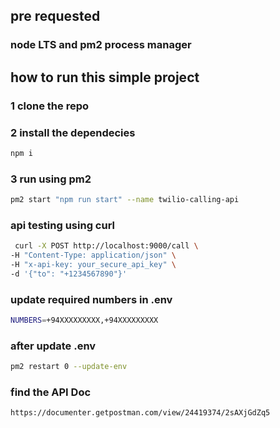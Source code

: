 ## pre requested 
### node LTS and pm2 process manager

## how to run this simple project

### 1 clone the repo

### 2 install the dependecies
```sh
npm i
```

### 3 run using pm2 
```sh
pm2 start "npm run start" --name twilio-calling-api
```


### api testing using curl

```sh
 curl -X POST http://localhost:9000/call \
-H "Content-Type: application/json" \
-H "x-api-key: your_secure_api_key" \
-d '{"to": "+1234567890"}'
```


### update required numbers in .env
```sh
NUMBERS=+94XXXXXXXXX,+94XXXXXXXXX
```

### after update .env 
```sh
pm2 restart 0 --update-env
```

### find the API Doc

```sh
https://documenter.getpostman.com/view/24419374/2sAXjGdZq5
```